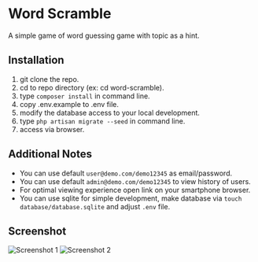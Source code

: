 # Word Scramble
A simple game of word guessing game with topic as a hint.

## Installation
1. git clone the repo.
2. cd to repo directory (ex: cd word-scramble).
3. type ```composer install``` in command line.
4. copy .env.example to .env file.
5. modify the database access to your local development.
6. type ```php artisan migrate --seed``` in command line.
7. access via browser.

## Additional Notes
- You can use default ```user@demo.com/demo12345``` as email/password.
- You can use default ```admin@demo.com/demo12345``` to view history of users.
- For optimal viewing experience open link on your smartphone browser.
- You can use sqlite for simple development, make database via
```touch database/database.sqlite``` and adjust ```.env``` file.

## Screenshot
![Screenshot 1](public/screenshot/01.png) ![Screenshot 2](public/screenshot/02.png)